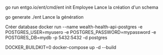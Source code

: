  go run entgo.io/ent/cmd/ent init Employee  Lance la création d'un schema

 go generate ./ent Lance la génération

Créer database
docker run --name wealth-health-api-postgres -e POSTGRES_USER=myusero -e POSTGRES_PASSWORD=mypassword -e POSTGRES_DB=mydb -p 5432:5432 -d postgres

 DOCKER_BUILDKIT=0 docker-compose up -d --build
